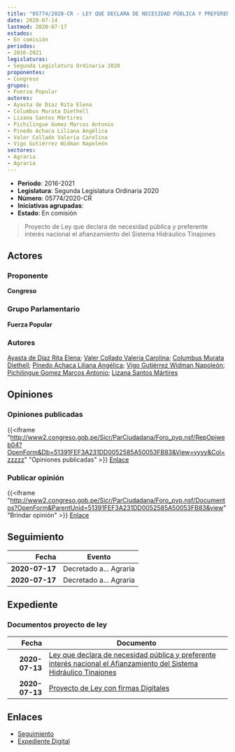 ```yaml
---
title: "05774/2020-CR - LEY QUE DECLARA DE NECESIDAD PÚBLICA Y PREFERENTES INTERÉS NACIONAL EL AFIANZAMIENTO DEL SISTEMA HIDRÁULICO TINAJONES"
date: 2020-07-14
lastmod: 2020-07-17
estados:
- En comisión
periodos:
- 2016-2021
legislaturas:
- Segunda Legislatura Ordinaria 2020
proponentes:
- Congreso
grupos:
- Fuerza Popular
autores:
- Ayasta de Díaz Rita Elena
- Columbus Murata Diethell
- Lizana Santos Mártires
- Pichilingue Gomez Marcos Antonio
- Pinedo Achaca Liliana Angélica
- Valer Collado Valeria Carolina
- Vigo Gutiérrez Widman Napoleón
sectores:
- Agraria
- Agraria
---
```

- **Periodo**: 2016-2021
- **Legislatura**: Segunda Legislatura Ordinaria 2020
- **Número**: 05774/2020-CR
- **Iniciativas agrupadas**: 
- **Estado**: En comisión

> Proyecto de Ley que declara de necesidad pública y preferente interés nacional el afianzamiento del Sistema Hidráulico Tinajones


## Actores

### Proponente

**Congreso**

### Grupo Parlamentario

**Fuerza Popular**

### Autores

[Ayasta de Díaz Rita Elena](mailto:mailto:rayasta@congreso.gob.pe); [Valer Collado Valeria Carolina](mailto:mailto:vvaler@congreso.gob.pe); [Columbus Murata Diethell](mailto:mailto:dcolumbus@congreso.gob.pe); [Pinedo Achaca Liliana Angélica](mailto:mailto:lpinedoa@congreso.gob.pe); [Vigo Gutiérrez Widman Napoleón](mailto:mailto:wvigo@congreso.gob.pe); [Pichilingue Gomez Marcos Antonio](mailto:mailto:mpichilingue@congreso.gob.pe); [Lizana Santos Mártires](mailto:mailto:mlizana@congreso.gob.pe)

## Opiniones

### Opiniones publicadas

{{<iframe "http://www2.congreso.gob.pe/Sicr/ParCiudadana/Foro_pvp.nsf/RepOpiweb04?OpenForm&Db=51391FEF3A231DD0052585A50053FB83&View=yyyy&Col=zzzzz" "Opiniones publicadas" >}}
[Enlace](http://www2.congreso.gob.pe/Sicr/ParCiudadana/Foro_pvp.nsf/RepOpiweb04?OpenForm&Db=51391FEF3A231DD0052585A50053FB83&View=yyyy&Col=zzzzz)

### Publicar opinión

{{<iframe "http://www2.congreso.gob.pe/Sicr/ParCiudadana/Foro_pvp.nsf/Documentos?OpenForm&ParentUnid=51391FEF3A231DD0052585A50053FB83&view" "Brindar opinión" >}}
[Enlace](http://www2.congreso.gob.pe/Sicr/ParCiudadana/Foro_pvp.nsf/Documentos?OpenForm&ParentUnid=51391FEF3A231DD0052585A50053FB83&view)


## Seguimiento

| Fecha | Evento |
|------:|--------|
| **2020-07-17** | Decretado a... Agraria |
| **2020-07-17** | Decretado a... Agraria |

## Expediente

### Documentos proyecto de ley

| Fecha | Documento |
|------:|-----------|
| **2020-07-13** | [Ley que declara de necesidad pública y preferente interés nacional el Afianzamiento del Sistema Hidráulico Tinajones](http://www.leyes.congreso.gob.pe/Documentos/2016_2021/Proyectos_de_Ley_y_de_Resoluciones_Legislativas/PL05774-20200713.pdf) |
| **2020-07-13** | [Proyecto de Ley con firmas Digitales](http://www.leyes.congreso.gob.pe/Documentos/2016_2021/Proyectos_de_Ley_y_de_Resoluciones_Legislativas/Proyectos_Firmas_digitales/PL05774.pdf) |

## Enlaces

- [Seguimiento](http://www2.congreso.gob.pe/Sicr/TraDocEstProc/CLProLey2016.nsf/f7fff46988ca05b1052578e100829cc7/5754be2292635fab052585a50053c3b5?OpenDocument)
- [Expediente Digital](http://www2.congreso.gob.pe/Sicr/TraDocEstProc/Expvirt_2011.nsf/visbusqptramdoc1621/05774?opendocument)

